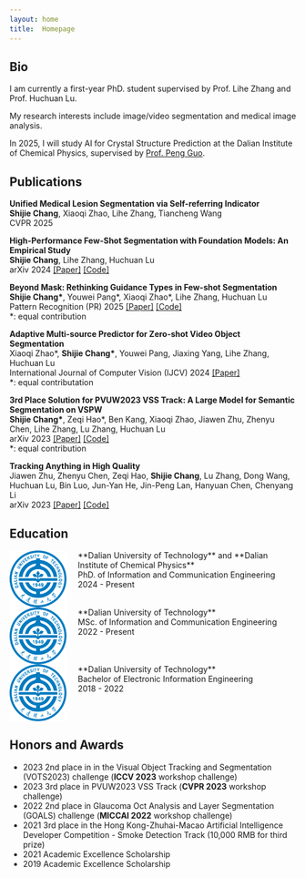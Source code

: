 ```yaml
---
layout: home
title:  Homepage
---
```


## Bio
I am currently a first-year PhD. student supervised by Prof. Lihe Zhang and Prof. Huchuan Lu.

My research interests include image/video segmentation and medical image analysis.

In 2025, I will study AI for Crystal Structure Prediction at the Dalian Institute of Chemical Physics, supervised by [Prof. Peng Guo](https://www.x-mol.com/groups/guo_peng/people/35248).

## Publications

**Unified Medical Lesion Segmentation via Self-referring Indicator**<br />
**Shijie Chang**, Xiaoqi Zhao, Lihe Zhang, Tiancheng Wang<br />
CVPR 2025<br />

**High-Performance Few-Shot Segmentation with Foundation Models: An Empirical Study**<br />
**Shijie Chang**, Lihe Zhang, Huchuan Lu<br />
arXiv 2024 [[Paper]](https://arxiv.org/pdf/2409.06305) [[Code]](https://github.com/DUT-CSJ/FoundationFSS)<br />

**Beyond Mask: Rethinking Guidance Types in Few-shot Segmentation**<br />
**Shijie Chang\***, Youwei Pang\*, Xiaoqi Zhao\*, Lihe Zhang, Huchuan Lu<br />
Pattern Recognition (PR) 2025 [[Paper]](https://www.sciencedirect.com/science/article/pii/S003132032500295X) [[Code]](https://github.com/DUT-CSJ/PR-UniFSS)<br /> \*: equal contribution

**Adaptive Multi-source Predictor for Zero-shot Video Object Segmentation**<br />
Xiaoqi Zhao\*, **Shijie Chang\***, Youwei Pang, Jiaxing Yang, Lihe Zhang, Huchuan Lu<br />
International Journal of Computer Vision (IJCV) 2024 [[Paper]](https://link.springer.com/article/10.1007/s11263-024-02024-8)<br /> \*: equal contributation

**3rd Place Solution for PVUW2023 VSS Track: A Large Model for Semantic Segmentation on VSPW**<br />
**Shijie Chang\***, Zeqi Hao\*, Ben Kang, Xiaoqi Zhao, Jiawen Zhu, Zhenyu Chen, Lihe Zhang, Lu Zhang, Huchuan Lu<br />
arXiv 2023 [[Paper]](https://arxiv.org/pdf/2306.02291.pdf) [[Code]](https://github.com/DUT-CSJ/PVUW2023-VSS-3rd)<br />
\*: equal contribution

**Tracking Anything in High Quality**<br />
Jiawen Zhu, Zhenyu Chen, Zeqi Hao, **Shijie Chang**, Lu Zhang, Dong Wang, Huchuan Lu, Bin Luo, Jun-Yan He, Jin-Peng Lan, Hanyuan Chen, Chenyang Li<br />
arXiv 2023 [[Paper]](https://arxiv.org/pdf/2307.13974) [[Code]](https://github.com/jiawen-zhu/HQTrack)<br />


## Education
<img style="float:left;padding-right:20px;" width="100" src="/assets/orgs/dut.png">
**Dalian University of Technology** and **Dalian Institute of Chemical Physics**<br />
PhD. of Information and Communication Engineering<br />
2024 - Present<br style="clear:both" />

<img style="float:left;padding-right:20px;" width="100" src="/assets/orgs/dut.png">
**Dalian University of Technology**<br />
MSc. of Information and Communication Engineering<br />
2022 - Present<br style="clear:both" />

<img style="float:left;padding-right:20px;" width="100" src="/assets/orgs/dut.png">
**Dalian University of Technology**<br />
Bachelor of Electronic Information Engineering<br />
2018 - 2022<br style="clear:both" />

## Honors and Awards
* 2023 2nd place in in the Visual Object Tracking and Segmentation (VOTS2023) challenge (**ICCV 2023** workshop challenge)
* 2023 3rd place in PVUW2023 VSS Track (**CVPR 2023** workshop challenge)
* 2022 2nd place in Glaucoma Oct Analysis and Layer Segmentation (GOALS) challenge (**MICCAI 2022** workshop challenge)
* 2021 3rd place in the Hong Kong-Zhuhai-Macao Artificial Intelligence Developer Competition - Smoke Detection Track (10,000 RMB for third prize)
* 2021 Academic Excellence Scholarship
* 2019 Academic Excellence Scholarship

